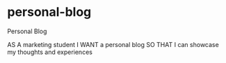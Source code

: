# personal-blog
Personal Blog


AS A marketing student
I WANT a personal blog
SO THAT I can showcase my thoughts and experiences
